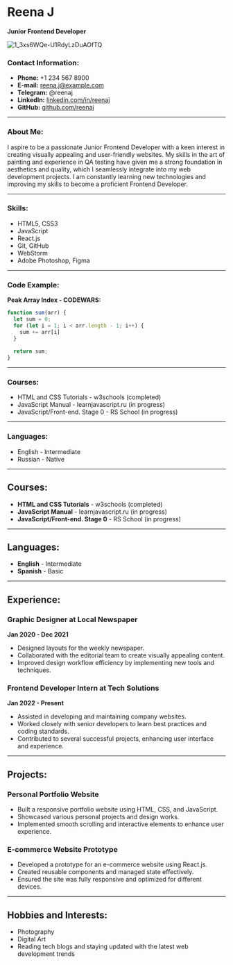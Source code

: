 # Reena J
**Junior Frontend Developer**

![1_3xs6WQe-U1RdyLzDuAOfTQ](https://github.com/RJ-student/rsschool-cv/assets/174154383/03cb172f-40e5-4c2b-8599-87bbd4c327d3)


### Contact Information:
- **Phone:** +1 234 567 8900
- **E-mail:** reena.j@example.com
- **Telegram:** @reenaj
- **LinkedIn:** [linkedin.com/in/reenaj](https://linkedin.com/in/reenaj)
- **GitHub:** [github.com/reenaj](https://github.com/reenaj)

---

### About Me:

I aspire to be a passionate Junior Frontend Developer with a keen interest in creating visually appealing and user-friendly websites. My skills in the art of painting and experience in QA testing have given me a strong foundation in aesthetics and quality, which I seamlessly integrate into my web development projects. I am constantly learning new technologies and improving my skills to become a proficient Frontend Developer.

---

### Skills:

- HTML5, CSS3
- JavaScript
- React.js
- Git, GitHub
- WebStorm
- Adobe Photoshop, Figma

---

### Code Example:

**Peak Array Index - CODEWARS:**
```javascript
function sum(arr) {
  let sum = 0;
  for (let i = 1; i < arr.length - 1; i++) {
    sum += arr[i]
  }
  
  return sum;
}
```
---

### Courses:

- HTML and CSS Tutorials - w3schools (completed)
- JavaScript Manual - learnjavascript.ru (in progress)
- JavaScript/Front-end. Stage 0 - RS School (in progress)

---

### Languages:

- English - Intermediate
- Russian - Native

---

## Courses:

- **HTML and CSS Tutorials** - w3schools (completed)
- **JavaScript Manual** - learnjavascript.ru (in progress)
- **JavaScript/Front-end. Stage 0** - RS School (in progress)

---

## Languages:

- **English** - Intermediate
- **Spanish** - Basic

---

## Experience:

### Graphic Designer at Local Newspaper
**Jan 2020 - Dec 2021**

- Designed layouts for the weekly newspaper.
- Collaborated with the editorial team to create visually appealing content.
- Improved design workflow efficiency by implementing new tools and techniques.

### Frontend Developer Intern at Tech Solutions
**Jan 2022 - Present**

- Assisted in developing and maintaining company websites.
- Worked closely with senior developers to learn best practices and coding standards.
- Contributed to several successful projects, enhancing user interface and experience.

---

## Projects:

### Personal Portfolio Website

- Built a responsive portfolio website using HTML, CSS, and JavaScript.
- Showcased various personal projects and design works.
- Implemented smooth scrolling and interactive elements to enhance user experience.

### E-commerce Website Prototype

- Developed a prototype for an e-commerce website using React.js.
- Created reusable components and managed state effectively.
- Ensured the site was fully responsive and optimized for different devices.

---

## Hobbies and Interests:

- Photography
- Digital Art
- Reading tech blogs and staying updated with the latest web development trends
